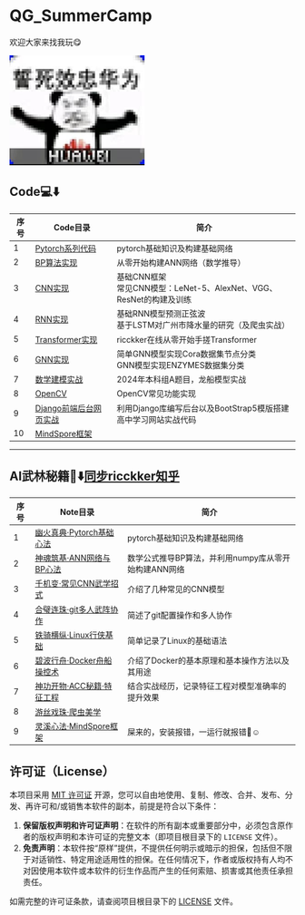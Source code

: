 # QG_SummerCamp
欢迎大家来找我玩😋

![00](./Note/img/00.png)

## Code💻⬇️

| 序号 | Code目录                                                   | 简介                                                         |
| ---- | ---------------------------------------------------------- | ------------------------------------------------------------ |
| 1    | [Pytorch系列代码](./Code/01_Pytorch)                       | pytorch基础知识及构建基础网络                                |
| 2    | [BP算法实现](./Code/02_BP算法实现)                         | 从零开始构建ANN网络（数学推导）                              |
| 3    | [CNN实现](./Code/03_CNN实现)                               | 基础CNN框架<br />常见CNN模型：LeNet-5、AlexNet、VGG、ResNet的构建及训练 |
| 4    | [RNN实现](./Code/04_RNN实现)                               | 基础RNN模型预测正弦波<br />基于LSTM对广州市降水量的研究（及爬虫实战） |
| 5    | [Transformer实现](./Code/05_Transformer实现)               | ricckker在线从零开始手搓Transformer                          |
| 6    | [GNN实现](./Code/06_GNN实现)                               | 简单GNN模型实现Cora数据集节点分类<br />GNN模型实现ENZYMES数据集分类 |
| 7    | [数学建模实战](./Code/07_数学建模实战)                     | 2024年本科组A题目，龙船模型实战                              |
| 8    | [OpenCV](./Code/09_OpenCV)                                 | OpenCV常见功能实现                                           |
| 9    | [Django前端后台网页实战](./Code/10_Django前端后台网页实战) | 利用Django库编写后台以及BootStrap5模版搭建高中学习网站实战代码 |
| 10   | [MindSpore框架](./Code/11_MindSpore框架)                   |                                                              |

------

## AI武林秘籍📒⬇️[同步ricckker知乎](https://www.zhihu.com/column/c_1885651761630527854)

| 序号 | Note目录                                                 | 简介                                                 |
| ---- | -------------------------------------------------------- | ---------------------------------------------------- |
| 1    | [幽火真典·Pytorch基础心法](./Note/Pytorch基础.md)        | pytorch基础知识及构建基础网络                        |
| 2    | [神魂筑基·ANN网络与BP心法](./Note/BP算法实现.md)         | 数学公式推导BP算法，并利用numpy库从零开始构建ANN网络 |
| 3    | [千机变·常见CNN武学招式](./Note/各类CNN.md)              | 介绍了几种常见的CNN模型                              |
| 4    | [合璧连珠·git多人武阵协作](./Note/git多人协作.md)        | 简述了git配置操作和多人协作                          |
| 5    | [铁骑横纵·Linux行侠基础](./Note/linux基础.md)            | 简单记录了Linux的基础语法                            |
| 6    | [碧波行舟·Docker舟船操控术](./Note/Docker基础技术.md)    | 介绍了Docker的基本原理和基本操作方法以及其用途       |
| 7    | [神功开物·ACC秘籍·特征工程](./Note/ACC秘籍：特征工程.md) | 结合实战经历，记录特征工程对模型准确率的提升效果     |
| 8    | [游丝戏珠·爬虫美学](./Note/爬虫美学.md)                  |                                                      |
| 9    | [灵溪心法·MindSpore框架](./Note/09_MindSpore框架.md)     | 屎来的，安装报错，一运行就报错🤭☺️                     |

## 许可证（License）

本项目采用 [MIT 许可证](LICENSE) 开源，您可以自由地使用、复制、修改、合并、发布、分发、再许可和/或销售本软件的副本，前提是符合以下条件：

1. **保留版权声明和许可证声明**：在软件的所有副本或重要部分中，必须包含原作者的版权声明和本许可证的完整文本（即项目根目录下的 `LICENSE` 文件）。
2. **免责声明**：本软件按“原样”提供，不提供任何明示或暗示的担保，包括但不限于对适销性、特定用途适用性的担保。在任何情况下，作者或版权持有人均不对因使用本软件或本软件的衍生作品而产生的任何索赔、损害或其他责任承担责任。

如需完整的许可证条款，请查阅项目根目录下的 [LICENSE](LICENSE) 文件。